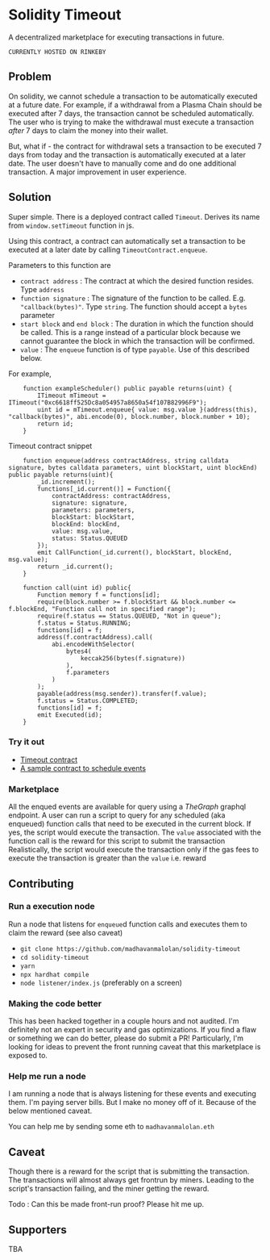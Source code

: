 # Solidity Timeout
A decentralized marketplace for executing transactions in future.

```
CURRENTLY HOSTED ON RINKEBY
```

## Problem
On solidity, we cannot schedule a transaction to be automatically executed at a future date. 
For example, if a withdrawal from a Plasma Chain should be executed after 7 days, the transaction cannot be scheduled automatically. The user who is trying to make the withdrawal must execute a transaction _after_ 7 days to claim the money into their wallet. 

But, what if - the contract for withdrawal sets a transaction to be executed 7 days from today and the transaction is automatically executed at a later date. The user doesn't have to manually come and do one additional transaction. A major improvement in user experience.

## Solution
Super simple. 
There is a deployed contract called `Timeout`. Derives its name from `window.setTimeout` function in js.

Using this contract, a contract can automatically set a transaction to be executed at a later date by calling `TimeoutContract.enqueue`.

Parameters to this function are
- `contract address` : The contract at which the desired function resides. Type `address`
- `function signature` : The signature of the function to be called. E.g. `"callback(bytes)"`. Type `string`. The function should accept a `bytes` parameter
- `start block` and `end block` : The duration in which the function should be called. This is a range instead of a particular block because we cannot guarantee the block in which the transaction will be confirmed.
- `value` : The `enqueue` function is of type `payable`. Use of this described below.

For example,

```
    function exampleScheduler() public payable returns(uint) {
        ITimeout mTimeout = ITimeout("0xc6618ff525Dc8a054957a8650a54f107B82996F9");
        uint id = mTimeout.enqueue{ value: msg.value }(address(this), "callback(bytes)", abi.encode(0), block.number, block.number + 10);
        return id;
    }
```

Timeout contract snippet 
```
    function enqueue(address contractAddress, string calldata signature, bytes calldata parameters, uint blockStart, uint blockEnd) public payable returns(uint){
        _id.increment();
        functions[_id.current()] = Function({
            contractAddress: contractAddress,
            signature: signature,
            parameters: parameters, 
            blockStart: blockStart,
            blockEnd: blockEnd,
            value: msg.value,
            status: Status.QUEUED
        });
        emit CallFunction(_id.current(), blockStart, blockEnd, msg.value);
        return _id.current();
    }

    function call(uint id) public{
        Function memory f = functions[id];
        require(block.number >= f.blockStart && block.number <= f.blockEnd, "Function call not in specified range");
        require(f.status == Status.QUEUED, "Not in queue");
        f.status = Status.RUNNING;
        functions[id] = f;
        address(f.contractAddress).call( 
            abi.encodeWithSelector(
                bytes4(
                    keccak256(bytes(f.signature))
                ),
                f.parameters
            )
        );
        payable(address(msg.sender)).transfer(f.value);
        f.status = Status.COMPLETED;
        functions[id] = f;
        emit Executed(id);
    }
```

### Try it out
- [Timeout contract](https://rinkeby.etherscan.io/address/0xc6618ff525Dc8a054957a8650a54f107B82996F9#writeContract)
- [A sample contract to schedule events](https://rinkeby.etherscan.io/address/0x052F55854D73B0a6C11D0f2f442cC1B79db8F234#writeContract)



### Marketplace
All the enqued events are available for query using a _TheGraph_ graphql endpoint. 
A user can run a script to query for any scheduled (aka enqueued) function calls that need to be executed in the current block.
If yes, the script would execute the transaction. The `value` associated with the function call is the reward for this script to submit the transaction
Realistically, the script would execute the transaction only if the gas fees to execute the transaction is greater than the `value` i.e. reward

## Contributing
### Run a execution node
Run a node that listens for `enqueue`d function calls and executes them to claim the reward (see also caveat)
- `git clone https://github.com/madhavanmalolan/solidity-timeout`
- `cd solidity-timeout`
- `yarn`
- `npx hardhat compile`
- `node listener/index.js` (preferably on a screen)


### Making the code better
This has been hacked together in a couple hours and not audited. I'm definitely not an expert in security and gas optimizations. If you find a flaw or something we can do better, please do submit a PR!
Particularly, I'm looking for ideas to prevent the front running caveat that this marketplace is exposed to.


### Help me run a node 
I am running a node that is always listening for these events and executing them. I'm paying server bills. But I make no money off of it. Because of the below mentioned caveat.

You can help me by sending some eth to `madhavanmalolan.eth`

## Caveat 
Though there is a reward for the script that is submitting the transaction. The transactions will almost always get frontrun by miners. Leading to the script's transaction failing, and the miner getting the reward. 

Todo : Can this be made front-run proof? Please hit me up. 

## Supporters
TBA


